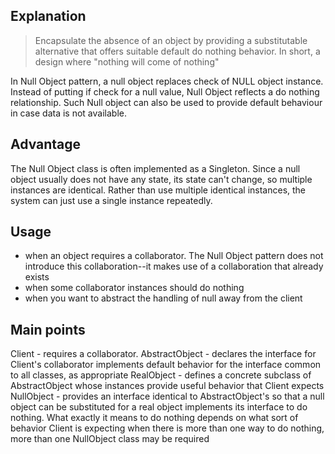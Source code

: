 ## Explanation

> Encapsulate the absence of an object by providing a substitutable alternative that offers suitable default do nothing behavior. In short, a design where "nothing will come of nothing"

In Null Object pattern, a null object replaces check of NULL object instance. Instead of putting if check for a null value, Null Object reflects a do nothing relationship. Such Null object can also be used to provide default behaviour in case data is not available.

## Advantage

The Null Object class is often implemented as a Singleton. Since a null object usually does not have any state, its state can't change, so multiple instances are identical. Rather than use multiple identical instances, the system can just use a single instance repeatedly.


## Usage

* when an object requires a collaborator. The Null Object pattern does not introduce this collaboration--it makes use of a collaboration that already exists
* when some collaborator instances should do nothing
* when you want to abstract the handling of null away from the client



## Main points
Client - requires a collaborator.
AbstractObject - declares the interface for Client's collaborator
implements default behavior for the interface common to all classes, as appropriate
RealObject - defines a concrete subclass of AbstractObject whose instances provide useful behavior that Client expects
NullObject - provides an interface identical to AbstractObject's so that a null object can be substituted for a real object implements its interface to do nothing. What exactly it means to do nothing depends on what sort of behavior Client is expecting when there is more than one way to do nothing, more than one NullObject class may be required